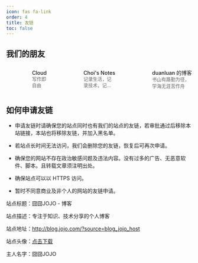 ```yaml
---
icon: fas fa-link
order: 4
title: 友链
toc: false
---
```


## 我们的朋友

<div style="display: grid; grid-template-columns: repeat(3, 1fr); gap: 20px;">
  <section style="display: flex; align-items: center; padding: 10px; border-radius: 8px; transition: background-color 0.3s; cursor: pointer; background-color: transparent;"
           onclick="window.open('https://www.cloudofficial.top/?source=blog_jojo_host', '_blank')"
           onmouseover="this.style.backgroundColor='rgba(255, 0, 255, 0.3)';"
           onmouseout="this.style.backgroundColor='transparent'">
    <div style="flex-shrink: 0; width: 48px; height: 48px; background-image: url('/assets/images/friendly_links/Cloud.ico'); background-size: contain;"></div>
    <div style="margin-left: 12px; min-width: 0;">
      <a href="https://www.cloudofficial.top/?source=blog_jojo_host" target="_blank" 
         style="display: block; font-weight: 500; text-decoration: none; color: inherit; 
                white-space: nowrap; overflow: hidden; text-overflow: ellipsis;">
        Cloud
      </a>
      <div style="font-size: 0.9em; color: #666; 
                  display: -webkit-box; -webkit-line-clamp: 2; -webkit-box-orient: vertical;
                  overflow: hidden; text-overflow: ellipsis; line-height: 1.4;">
        写作即自由
      </div>
    </div>
  </section>

  <section style="display: flex; align-items: center; padding: 10px; border-radius: 8px; transition: background-color 0.3s; cursor: pointer; background-color: transparent;"
           onclick="window.open('https://smc.im/?source=blog_jojo_host', '_blank')"
           onmouseover="this.style.backgroundColor='rgba(255, 0, 255, 0.3)';"
           onmouseout="this.style.backgroundColor='transparent'">
    <div style="flex-shrink: 0; width: 48px; height: 48px; background-image: url('/assets/images/friendly_links/Choi.ico'); background-size: contain;"></div>
    <div style="margin-left: 12px; min-width: 0;">
      <a href="https://smc.im/?source=blog_jojo_host" target="_blank" 
         style="display: block; font-weight: 500; text-decoration: none; color: inherit;
                white-space: nowrap; overflow: hidden; text-overflow: ellipsis;">
        Choi's Notes
      </a>
      <div style="font-size: 0.9em; color: #666;
                  display: -webkit-box; -webkit-line-clamp: 2; -webkit-box-orient: vertical;
                  overflow: hidden; text-overflow: ellipsis; line-height: 1.4;">
        记录生活，记录技术，记录折腾
      </div>
    </div>
  </section>

  <section style="display: flex; align-items: center; padding: 10px; border-radius: 8px; transition: background-color 0.3s; cursor: pointer; background-color: transparent;"
           onclick="window.open('https://blog.zhjh.top/?source=blog_jojo_host', '_blank')"
           onmouseover="this.style.backgroundColor='rgba(255, 0, 255, 0.3)';"
           onmouseout="this.style.backgroundColor='transparent'">
    <div style="flex-shrink: 0; width: 48px; height: 48px; background-image: url('/assets/images/friendly_links/duanluan.jpg'); background-size: contain;"></div>
    <div style="margin-left: 12px; min-width: 0;">
      <a href="https://blog.zhjh.top/?source=blog_jojo_host" target="_blank" 
         style="display: block; font-weight: 500; text-decoration: none; color: inherit;
                white-space: nowrap; overflow: hidden; text-overflow: ellipsis;">
        duanluan 的博客
      </a>
      <div style="font-size: 0.9em; color: #666;
                  display: -webkit-box; -webkit-line-clamp: 2; -webkit-box-orient: vertical;
                  overflow: hidden; text-overflow: ellipsis; line-height: 1.4;">
        书山有路勤为径，学海无涯苦作舟
      </div>
    </div>
  </section>
</div>


## 如何申请友链

- 申请友链时请确保您的站点同时也有我们的站点的友链，若审批通过后移除本站链接，本站也将移除友链，并加入黑名单。

- 若站点长时间无法访问，我们会删除您的友链，恢复后可再次申请。

- 确保您的网站不存在政治敏感问题及违法内容。没有过多的广告、无恶意软件、脚本。且转载文章须注明出处。

- 确保站点可以以 HTTPS 访问。

- 暂时不同意商业及非个人的网站的友链申请。

站点标题：囧囧JOJO - 博客

站点描述：专注于知识、技术分享的个人博客

站点地址：http://blog.jojo.com/?source=blog_jojo_host

站点头像：[点击下载](/assets/images/favicons/favicon.png)

主人名字：囧囧JOJO
